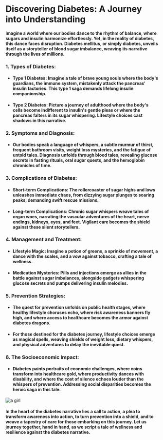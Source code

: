
  # **Discovering Diabetes: A Journey into Understanding**


#### Imagine a world where our bodies dance to the rhythm of balance, where sugars and insulin harmonize effortlessly. Yet, in the reality of diabetes, this dance faces disruption. Diabetes mellitus, or simply diabetes, unveils itself as a storyteller of blood sugar imbalance, weaving its narrative through the lives of millions.

### **1. Types of Diabetes:** 
   - #### **Type 1 Diabetes:** Imagine a tale of brave young souls where the body's guardians, the immune system, mistakenly attack the pancreas' insulin factories. This type 1 saga demands lifelong insulin companionship.
  - #### **Type 2 Diabetes:** Picture a journey of adulthood where the body's cells become indifferent to insulin's gentle pleas or where the pancreas falters in its sugar whispering. Lifestyle choices cast shadows in this narrative.

### **2. Symptoms and Diagnosis:**
   - #### Our bodies speak a language of whispers, a subtle murmur of thirst, frequent bathroom visits, weight loss mysteries, and the fatigue of untold tales. Diagnosis unfolds through blood tales, revealing glucose secrets in fasting rituals, oral sugar quests, and the hemoglobin chronicles of time.

### **3. Complications of Diabetes:**
   - #### **Short-term Complications:** The rollercoaster of sugar highs and lows unleashes immediate chaos, from dizzying sugar plunges to soaring peaks, demanding swift rescue missions.
   - #### **Long-term Complications:** Chronic sugar whispers weave tales of organ woes, narrating the vascular adventures of the heart, nerve endings, kidneys, eyes, and feet. Vigilant care becomes the shield against these silent storytellers.

### **4. Management and Treatment:**
   - #### **Lifestyle Magic:** Imagine a potion of greens, a sprinkle of movement, a dance with the scales, and a vow against tobacco, crafting a tale of wellness.
   - #### **Medication Mysteries:** Pills and injections emerge as allies in the battle against sugar imbalances, alongside gadgets whispering glucose secrets and pumps delivering insulin melodies.

### **5. Prevention Strategies:**
   - #### The quest for prevention unfolds on public health stages, where healthy lifestyle choruses echo, where risk awareness banners fly high, and where access to healthcare becomes the armor against diabetes dragons.
   - #### For those destined for the diabetes journey, lifestyle choices emerge as magical spells, weaving shields of weight loss, dietary whispers, and physical adventures to delay the inevitable quest.

### **6. The Socioeconomic Impact:**
   - #### Diabetes paints portraits of economic challenges, where coins transform into healthcare gold, where productivity dances with disability, and where the cost of silence echoes louder than the whispers of prevention. Addressing social disparities becomes the heroic saga in this tale.

![a girl](https://github.com/ByteBloomLabs/ByteBloomLabs.github.io/assets/172490982/98be29ed-3fa5-46eb-bd8b-a82cbbd3ec01)


#### In the heart of the diabetes narrative lies a call to action, a plea to transform awareness into action, to turn prevention into a shield, and to weave a tapestry of care for those embarking on this journey. Let us journey together, hand in hand, as we script a tale of wellness and resilience against the diabetes narrative.
